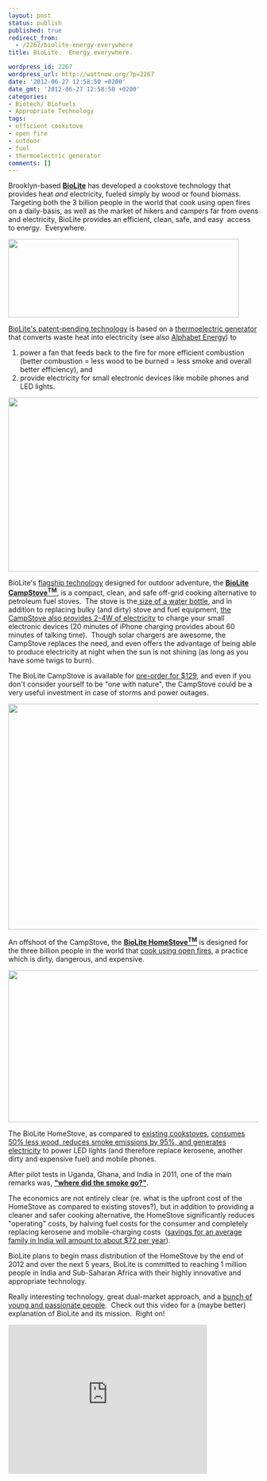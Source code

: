 ```yaml
---
layout: post
status: publish
published: true
redirect_from:
  - /2267/biolite-energy-everywhere
title: BioLite.  Energy everywhere.

wordpress_id: 2267
wordpress_url: http://wattnow.org/?p=2267
date: '2012-06-27 12:58:50 +0200'
date_gmt: '2012-06-27 12:58:50 +0200'
categories:
- Biotech/ Biofuels
- Appropriate Technology
tags:
- efficient cookstove
- open fire
- outdoor
- fuel
- thermoelectric generator
comments: []
---
```

<p>Brooklyn-based <strong><a href="http://www.biolitestove.com/">BioLite</a></strong> has developed a cookstove technology that provides heat <em>and</em> electricity, fueled simply by wood or found biomass. &nbsp;Targeting both the 3 billion people in the world that cook using open fires on a daily-basis, as well as the market of hikers and campers far from ovens and electricity, BioLite provides an efficient, clean, safe, and easy &nbsp;access to energy. &nbsp;Everywhere.</p>
<p><a href="http://www.biolitestove.com/"><img class="alignnone  wp-image-2268" title="biolite_logo" src="{{ 'assets/from-wordpress/uploads/2012/06/biolite_logo.png' | relative_url }}" alt="" width="464" height="158" /></a></p>
<p><a href="http://www.biolitestove.com/campstove/camp-overview/how-it-works/#sub">BioLite's patent-pending technology</a>&nbsp;is based on a <a href="http://en.wikipedia.org/wiki/Thermoelectric_generator">thermoelectric generator</a> that converts waste heat into electricity (see also&nbsp;<a href="http://wattnow.org/626/alphabet-energy-thermoelectrics-for-waste-heat-recovery">Alphabet Energy</a>)&nbsp;to</p>
<ol>
<li>power a fan that feeds back to the fire for more efficient combustion (better combustion = less wood to be burned = less smoke and overall better efficiency), and</li>
<li>provide electricity for small electronic devices like mobile phones and LED lights.</li>
</ol>
<p><a href="http://www.biolitestove.com/homestove/homestove-technology/"><img class="alignnone  wp-image-2269" title="biolite_technology" src="{{ 'assets/from-wordpress/uploads/2012/06/biolite_technology.jpg' | relative_url }}" alt="" width="752" height="350" /></a></p>
<p>BioLite's&nbsp;<a href="http://biolitestove.com/about/our-story/team/#sub">flagship technology</a>&nbsp;designed for outdoor adventure, the&nbsp;<a href="http://biolitestove.com/campstove/camp-overview/features/"><strong>BioLite CampStove<sup>TM</sup></strong></a>, is a compact, clean, and safe off-grid cooking alternative to petroleum fuel stoves. &nbsp;The stove is the<a href="http://www.biolitestove.com/campstove/camp-overview/tech-specs/#sub">&nbsp;size of a water bottle</a>, and in addition to&nbsp;replacing bulky (and dirty) stove and fuel equipment, <a href="http://www.biolitestove.com/campstove/camp-overview/compare/#sub">the CampStove also provides 2-4W of electricity</a>&nbsp;to charge your small electronic devices (20 minutes of iPhone charging provides about 60 minutes of talking time). &nbsp;Though solar chargers are awesome, the CampStove replaces the need, and even offers the advantage of being able to produce electricity at night when the sun is not shining (as long as you have some twigs to burn).</p>
<p>The BioLite CampStove is available for&nbsp;<a href="http://shop.biolitestove.com/BioLite-CampStove_p_15.html">pre-order for $129</a>, and even if you don't consider yourself to be "one with nature", the CampStove could be a very useful investment in case of storms and power outages.</p>
<p><a href="http://www.biolitestove.com/campstove/camp-overview/compare/#sub"><img title="biolite_campstove" src="{{ 'assets/from-wordpress/uploads/2012/06/biolite_campstove.jpg' | relative_url }}" alt="" width="659" height="454" /></a></p>
<p>An offshoot of the CampStove,&nbsp;the <strong><a href="http://www.biolitestove.com/homestove/overview/">BioLite HomeStove<sup>TM</sup></a></strong>&nbsp;is designed for the three billion people in the world that <a href="http://www.triplepundit.com/2012/05/story-charcoal-african-cookstoves/">cook using open fires</a>, a practice which is dirty, dangerous, and expensive.</p>
<p><a href="http://www.biolitestove.com/homestove/home-stories/ghana/ghana-129.html#sub"><img class="alignnone  wp-image-2273" title="biolite_homestove" src="{{ 'assets/from-wordpress/uploads/2012/06/biolite_homestove.jpg' | relative_url }}" alt="" width="544" height="306" /></a></p>
<p>The BioLite HomeStove, as compared to <a href="http://www.triplepundit.com/2012/05/story-charcoal-african-cookstoves/">existing cookstoves</a>, <a href="http://www.biolitestove.com/homestove/overview/">consumes 50% less wood, reduces smoke emissions by 95%, and generates electricity</a> to power LED lights (and therefore replace kerosene, another dirty and expensive fuel) and mobile phones.</p>
<p>After pilot tests in Uganda, Ghana, and India in 2011, one of the main remarks was, <strong><a href="http://www.biolitestove.com/homestove/home-stories/uganda/alec-drummond-120.html#sub">"where did the smoke go?"</a></strong>.</p>
<p>The economics are not entirely clear (re. what is the upfront cost of the HomeStove as compared to existing stoves?), but in addition to providing a cleaner and safer cooking alternative, the HomeStove significantly reduces "operating" costs, by halving fuel costs for the consumer and completely replacing kerosene and mobile-charging costs &nbsp;(<a href="http://www.biolitestove.com/homestove/overview/">savings for an average family in India will amount to about $72 per year</a>).</p>
<p>BioLite plans to begin mass distribution of the HomeStove by the end of 2012 and over the next 5 years, BioLite is committed to reaching 1 million people in India and Sub-Saharan Africa with their highly innovative and appropriate technology.</p>
<p>Really interesting technology, great dual-market approach, and a <a href="http://biolitestove.com/about/our-story/team/">bunch of young and passionate people</a>. &nbsp;Check out this video for a (maybe better) explanation of BioLite and its mission. &nbsp;Right on!</p>
<p><iframe src="http://player.vimeo.com/video/41198061?title=0&amp;byline=0&amp;portrait=0&amp;color=01a39f" frameborder="0" width="400" height="300"></iframe></p>
<p></p>
